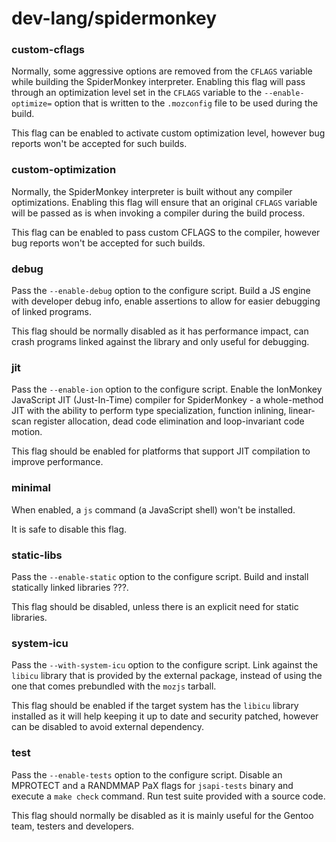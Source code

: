 # dev-lang/spidermonkey

### custom-cflags
Normally, some aggressive options are removed from the `CFLAGS` variable while building the SpiderMonkey interpreter. Enabling this flag will pass through an optimization level set in the `CFLAGS` variable to the `--enable-optimize=` option that is written to the `.mozconfig` file to be used during the build.

This flag can be enabled to activate custom optimization level, however bug reports won't be accepted for such builds.

### custom-optimization
Normally, the SpiderMonkey interpreter is built without any compiler optimizations. Enabling this flag will ensure that an original `CFLAGS` variable will be passed as is when invoking a compiler during the build process.

This flag can be enabled to pass custom CFLAGS to the compiler, however bug reports won't be accepted for such builds.

### debug
Pass the `--enable-debug` option to the configure script. Build a JS engine with developer debug info, enable assertions to allow for easier debugging of linked programs.

This flag should be normally disabled as it has performance impact, can crash programs linked against the library and only useful for debugging.

### jit
Pass the `--enable-ion` option to the configure script. Enable the IonMonkey JavaScript JIT (Just-In-Time) compiler for SpiderMonkey - a whole-method JIT with the ability to perform type specialization, function inlining, linear-scan register allocation, dead code elimination and loop-invariant code motion.

This flag should be enabled for platforms that support JIT compilation to improve performance.

### minimal
When enabled, a `js` command (a JavaScript shell) won't be installed.

It is safe to disable this flag.

### static-libs
Pass the `--enable-static` option to the configure script. Build and install statically linked libraries ???.

This flag should be disabled, unless there is an explicit need for static libraries.

### system-icu
Pass the `--with-system-icu` option to the configure script. Link against the `libicu` library that is provided by the external package, instead of using the one that comes prebundled with the `mozjs` tarball.

This flag should be enabled if the target system has the `libicu` library installed as it will help keeping it up to date and security patched, however can be disabled to avoid external dependency.

### test
Pass the `--enable-tests` option to the configure script. Disable an MPROTECT and a RANDMMAP PaX flags for `jsapi-tests` binary and execute a `make check` command. Run test suite provided with a source code.

This flag should normally be disabled as it is mainly useful for the Gentoo team, testers and developers.
